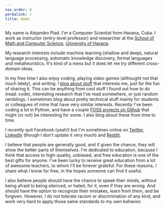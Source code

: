 ```yaml
---
nav_order: 0
permalink: /
title: Home
---
```


My name is Alejandro Piad. I'm a Computer Scientist from Havana, Cuba.
I work as instructor (entry-level professor) and researcher at the
[School of Math and Computer Science](http://www.matcom.uh.cu),
[University of Havana](http://www.uh.cu).

My research interests include machine learning (shallow and deep),
natural language processing, automatic knowledge discovery,
formal languages and metaheuristics.
It's kind of a mess but it does let me try different cross-domain ideas.

In my free time I also enjoy coding, playing video games (althought not that much lately),
and writing. I [blog about stuff](/blog) that interests me, just for the fun of sharing it.
This can be anything from cool stuff I found out how to do (read: code),
interesting research that I've read somewhere, or just random ramblings.
I sometimes blog about pretty technical stuff mainly for students or colleagues
of mine that have very similar interests.
Recently I've been coding a lot in Python, and have a couple
[FOSS projects on Github](https://github.com/apiad)
that might (or not) be interesting for some. I also blog about these from time to time.

I recently quit Facebook (yeah!) but I'm sometimes online on [Twitter](https://twitter.com/AlejandroPiad),
[LinkedIn](https://linkedin.com/in/apiad) (though I don't update it very much) and
[Reddit](https://www.reddit.com/user/apiad).

I believe that people are generally good, and if given the chance, they will show the
better parts of themselves. I'm dedicated to education, because I think that access to
high-quality, unbiased, and free education is one of the best gifts for anyone.
I've been lucky to receive great education from a lot of awesome teachers, to whom
I'll be forever grateful.
For these reasons, I share what I know for free, in the hopes someone can find it useful.

I also believe people should have the chance to speak their minds, without being afraid
to being silenced, or hated, for it, even if they are wrong.
And should have the option to recognize their mistakes, learn from them, and be forgiven.
However, I do not tolerate racism or discrimination of any kind, and work very hard to apply
those same standards to my own behavior.
